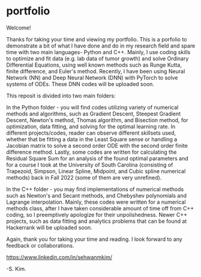 # portfolio

Welcome!

Thanks for taking your time and viewing my portfolio. This is a porfolio to demonstrate a bit of
what I have done and do in my research field and spare time with two main languages- Python and C++.
Mainly, I use coding skills to optimize and fit data (e.g. lab data of tumor growth)
and solve Ordinary Differential Equations, using well known methods such as Runge Kutta, finite difference, 
and Euler's method. Recently, I have been using Neural Network (NN) and Deep Neural Network (DNN) 
with PyTorch to solve systems of ODEs. These DNN codes will be uploaded soon.

This reposit is divided into two main folders:

In the Python folder -  you will find codes utilizing variety of numerical methods and algorithms, such as 
Gradient Descent, Steepest Gradient Descent, Newton's method, Thomas algorithm, and Bisection method, 
for optimization, data fitting, and solving for the optimal learning rate. In different projects/codes,
reader can observe different skillsets used, whether that be fitting a data in the Least Square sense or
handling a Jacobian matrix to solve a second order ODE with the second order finite difference method. Lastly,
some codes are written for calculating the Residual Square Sum for an analysis of the found optimal parameters and
for a course I took at the University of South Carolina (consisting of Trapezoid, Simpson, Linear Spline, Midpoint, and 
Cubic spline numerical methods) back in Fall 2022 (some of them are very unrefined).

In the C++ folder - you may find implementations of numerical methods such as Newton's and Secant methods, and Chebyshev polynomials and Lagrange
interpolation. Mainly, these codes were written for a numerical methods class,
after I have taken considerable amount of time off from C++ coding, so I preemptively apologize for their unpolishedness. Newer C++ projects,
such as data fitting and analytics problems that can be found at Hackerrank will be uploaded soon. 

Again, thank you for taking your time and reading. I look forward to any feedback or collaborations.

https://www.linkedin.com/in/sehwanmkim/

-S. Kim.
